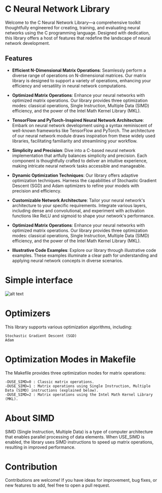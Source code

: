 # C Neural Network Library

Welcome to the C Neural Network Library—a comprehensive toolkit thoughtfully engineered for creating, training, and evaluating neural networks using the C programming language. Designed with dedication, this library offers a host of features that redefine the landscape of neural network development.

## Features

- **Efficient N-Dimensional Matrix Operations**: Seamlessly perform a diverse range of operations on N-dimensional matrices. Our matrix library is designed to support a variety of operations, enhancing your efficiency and versatility in neural network computations.

- **Optimized Matrix Operations**: Enhance your neural networks with optimized matrix operations. Our library provides three optimization modes: classical operations, Single Instruction, Multiple Data (SIMD) efficiency, and the power of the Intel Math Kernel Library (MKL).

- **TensorFlow and PyTorch-Inspired Neural Network Architecture**: Embark on neural network development using a syntax reminiscent of well-known frameworks like TensorFlow and PyTorch. The architecture of our neural network module draws inspiration from these widely used libraries, facilitating familiarity and streamlining your workflow.

- **Simplicity and Precision**: Dive into a C-based neural network implementation that artfully balances simplicity and precision. Each component is thoughtfully crafted to deliver an intuitive experience, making intricate neural network tasks accessible and manageable.

- **Dynamic Optimization Techniques**: Our library offers adaptive optimization techniques. Harness the capabilities of Stochastic Gradient Descent (SGD) and Adam optimizers to refine your models with precision and efficiency.

- **Customizable Network Architecture**: Tailor your neural network's architecture to your specific requirements. Integrate various layers, including dense and convolutional, and experiment with activation functions like ReLU and sigmoid to shape your network's performance.

- **Optimized Matrix Operations**: Enhance your neural networks with optimized matrix operations. Our library provides three optimization modes: classical operations, Single Instruction, Multiple Data (SIMD) efficiency, and the power of the Intel Math Kernel Library (MKL).

- **Illustrative Code Examples**: Explore our library through illustrative code examples. These examples illuminate a clear path for understanding and applying neural network concepts in diverse scenarios.

# Simple interface

![alt text](https://github.com/dipezed/Neural-Network-Librairy-C/blob/main/img_readme.png?raw=true "Logo of Safe_Link")

# Optimizers

This library supports various optimization algorithms, including:

    Stochastic Gradient Descent (SGD)
    Adam

# Optimization Modes in Makefile

The Makefile provides three optimization modes for matrix operations:

    -DUSE_SIMD=0 : Classic matrix operations.
    -DUSE_SIMD=1 : Matrix operations using Single Instruction, Multiple Data (SIMD) instructions (explained below).
    -DUSE_SIMD=2 : Matrix operations using the Intel Math Kernel Library (MKL).

# About SIMD

SIMD (Single Instruction, Multiple Data) is a type of computer architecture that enables parallel processing of data elements. When USE_SIMD is enabled, the library uses SIMD instructions to speed up matrix operations, resulting in improved performance.
# Contribution

Contributions are welcome! If you have ideas for improvement, bug fixes, or new features to add, feel free to open a pull request.
